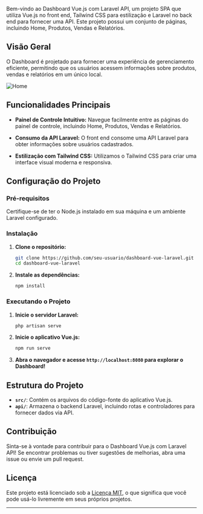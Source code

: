 Bem-vindo ao Dashboard Vue.js com Laravel API, um projeto SPA que utiliza Vue.js no front end, Tailwind CSS para estilização e Laravel no back end para fornecer uma API. Este projeto possui um conjunto de páginas, incluindo Home, Produtos, Vendas e Relatórios.

## Visão Geral

O Dashboard é projetado para fornecer uma experiência de gerenciamento eficiente, permitindo que os usuários acessem informações sobre produtos, vendas e relatórios em um único local.



![Home](readme.png)

## Funcionalidades Principais

- **Painel de Controle Intuitivo:** Navegue facilmente entre as páginas do painel de controle, incluindo Home, Produtos, Vendas e Relatórios.

- **Consumo da API Laravel:** O front end consome uma API Laravel para obter informações sobre usuários cadastrados.

- **Estilização com Tailwind CSS:** Utilizamos o Tailwind CSS para criar uma interface visual moderna e responsiva.



## Configuração do Projeto

### Pré-requisitos

Certifique-se de ter o Node.js instalado em sua máquina e um ambiente Laravel configurado.

### Instalação

1. **Clone o repositório:**

    ```bash
    git clone https://github.com/seu-usuario/dashboard-vue-laravel.git
    cd dashboard-vue-laravel
    ```

2. **Instale as dependências:**

    ```bash
    npm install
    ```

### Executando o Projeto

1. **Inicie o servidor Laravel:**

    ```bash
    php artisan serve
    ```

2. **Inicie o aplicativo Vue.js:**

    ```bash
    npm run serve
    ```

3. **Abra o navegador e acesse `http://localhost:8080` para explorar o Dashboard!**

## Estrutura do Projeto

- **`src/`**: Contém os arquivos do código-fonte do aplicativo Vue.js.
- **`api/`**: Armazena o backend Laravel, incluindo rotas e controladores para fornecer dados via API.

## Contribuição

Sinta-se à vontade para contribuir para o Dashboard Vue.js com Laravel API! Se encontrar problemas ou tiver sugestões de melhorias, abra uma issue ou envie um pull request.

## Licença

Este projeto está licenciado sob a [Licença MIT](LICENSE), o que significa que você pode usá-lo livremente em seus próprios projetos.

---